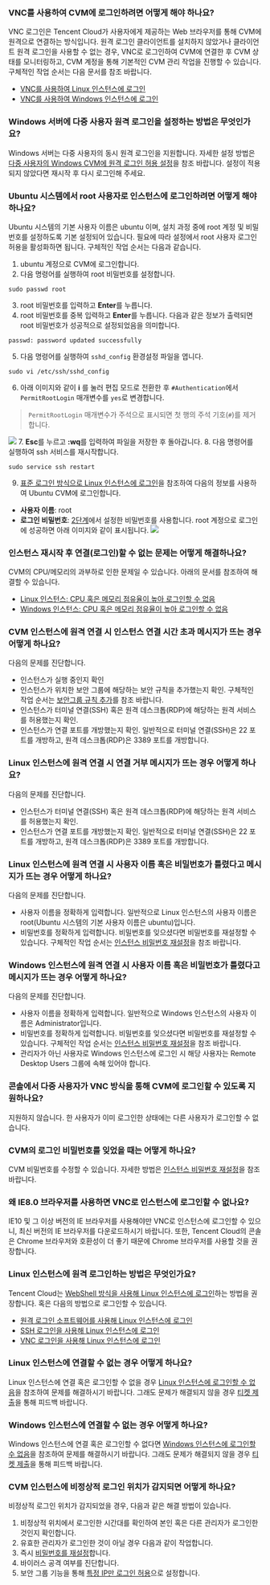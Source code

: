 ### VNC를 사용하여 CVM에 로그인하려면 어떻게 해야 하나요?

VNC 로그인은 Tencent Cloud가 사용자에게 제공하는 Web 브라우저를 통해 CVM에 원격으로 연결하는 방식입니다. 원격 로그인 클라이언트를 설치하지 않았거나 클라이언트 원격 로그인을 사용할 수 없는 경우, VNC로 로그인하여 CVM에 연결한 후 CVM 상태를 모니터링하고, CVM 계정을 통해 기본적인 CVM 관리 작업을 진행할 수 있습니다. 구체적인 작업 순서는 다음 문서를 참조 바랍니다.
- [VNC를 사용하여 Linux 인스턴스에 로그인](https://intl.cloud.tencent.com/document/product/213/32494)
- [VNC를 사용하여 Windows 인스턴스에 로그인](https://intl.cloud.tencent.com/document/product/213/32496)

### Windows 서버에 다중 사용자 원격 로그인을 설정하는 방법은 무엇인가요?

Windows 서버는 다중 사용자의 동시 원격 로그인을 지원합니다. 자세한 설정 방법은 [다중 사용자의 Windows CVM에 원격 로그인 허용 설정](https://intl.cloud.tencent.com/document/product/213/32497)을 참조 바랍니다.
설정이 적용되지 않았다면 재시작 후 다시 로그인해 주세요.

### Ubuntu 시스템에서 root 사용자로 인스턴스에 로그인하려면 어떻게 해야 하나요?

Ubuntu 시스템의 기본 사용자 이름은 ubuntu 이며, 설치 과정 중에 root 계정 및 비밀번호를 설정하도록 기본 설정되어 있습니다. 필요에 따라 설정에서 root 사용자 로그인 허용을 활성화하면 됩니다. 구체적인 작업 순서는 다음과 같습니다.
1. ubuntu 계정으로 CVM에 로그인합니다.
2. <span id="Step2"></span> 다음 명령어를 실행하여 root 비밀번호를 설정합니다.
```
sudo passwd root
```
3. root 비밀번호를 입력하고 **Enter**를 누릅니다.
4. root 비밀번호를 중복 입력하고 **Enter**를 누릅니다.
다음과 같은 정보가 출력되면 root 비밀번호가 성공적으로 설정되었음을 의미합니다.
```
passwd: password updated successfully
```
5. 다음 명령어를 실행하여 `sshd_config` 환경설정 파일을 엽니다.
```
sudo vi /etc/ssh/sshd_config 
```
6. 아래 이미지와 같이 **i** 를 눌러 편집 모드로 전환한 후 `#Authentication`에서 `PermitRootLogin` 매개변수를 `yes`로 변경합니다.
> `PermitRootLogin` 매개변수가 주석으로 표시되면 첫 행의 주석 기호(`#`)를 제거합니다.
> 
![](https://main.qcloudimg.com/raw/359242f7e5df666d43459fe74abce72a.png)
7. **Esc**를 누르고 **:wq**를 입력하여 파일을 저장한 후 돌아갑니다.
8. 다음 명령어를 실행하여 ssh 서비스를 재시작합니다.
```
sudo service ssh restart
```
9. [표준 로그인 방식으로 Linux 인스턴스에 로그인](https://intl.cloud.tencent.com/document/product/213/5436)을 참조하여 다음의 정보를 사용하여 Ubuntu CVM에 로그인합니다.
 - **사용자 이름**: root
 - **로그인 비밀번호**: [2단계](#Step2)에서 설정한 비밀번호를 사용합니다.
 root 계정으로 로그인에 성공하면 아래 이미지와 같이 표시됩니다.
![](https://main.qcloudimg.com/raw/a8a6ec3e2499e08d051c9ee11fdcd85e.png)

### 인스턴스 재시작 후 연결(로그인)할 수 없는 문제는 어떻게 해결하나요?

CVM의 CPU/메모리의 과부하로 인한 문제일 수 있습니다. 아래의 문서를 참조하여 해결할 수 있습니다.
- [Linux 인스턴스: CPU 혹은 메모리 점유율이 높아 로그인할 수 없음](https://intl.cloud.tencent.com/document/product/213/32387)
- [Windows 인스턴스: CPU 혹은 메모리 점유율이 높아 로그인할 수 없음](https://intl.cloud.tencent.com/document/product/213/32405)

### CVM 인스턴스에 원격 연결 시 인스턴스 연결 시간 초과 메시지가 뜨는 경우 어떻게 하나요?
다음의 문제를 진단합니다.
- 인스턴스가 실행 중인지 확인
- 인스턴스가 위치한 보안 그룹에 해당하는 보안 규칙을 추가했는지 확인. 구체적인 작업 순서는 [보안그룹 규칙 추가](https://intl.cloud.tencent.com/document/product/213/34272)를 참조 바랍니다.
- 인스턴스가 터미널 연결(SSH) 혹은 원격 데스크톱(RDP)에 해당하는 원격 서비스를 허용했는지 확인.
- 인스턴스가 연결 포트를 개방했는지 확인. 일반적으로 터미널 연결(SSH)은 22 포트를 개방하고, 원격 데스크톱(RDP)은 3389 포트를 개방합니다.

### Linux 인스턴스에 원격 연결 시 연결 거부 메시지가 뜨는 경우 어떻게 하나요?
다음의 문제를 진단합니다.
- 인스턴스가 터미널 연결(SSH) 혹은 원격 데스크톱(RDP)에 해당하는 원격 서비스를 허용했는지 확인.
- 인스턴스가 연결 포트를 개방했는지 확인. 일반적으로 터미널 연결(SSH)은 22 포트를 개방하고, 원격 데스크톱(RDP)은 3389 포트를 개방합니다.

### Linux 인스턴스에 원격 연결 시 사용자 이름 혹은 비밀번호가 틀렸다고 메시지가 뜨는 경우 어떻게 하나요?
다음의 문제를 진단합니다.
- 사용자 이름을 정확하게 입력합니다. 일반적으로 Linux 인스턴스의 사용자 이름은 root(Ubuntu 시스템의 기본 사용자 이름은 ubuntu)입니다.
- 비밀번호를 정확하게 입력합니다. 비밀번호를 잊으셨다면 비밀번호를 재설정할 수 있습니다. 구체적인 작업 순서는 [인스턴스 비밀번호 재설정](https://intl.cloud.tencent.com/document/product/213/16566)을 참조 바랍니다.

### Windows 인스턴스에 원격 연결 시 사용자 이름 혹은 비밀번호가 틀렸다고 메시지가 뜨는 경우 어떻게 하나요?
다음의 문제를 진단합니다.
- 사용자 이름을 정확하게 입력합니다. 일반적으로 Windows 인스턴스의 사용자 이름은 Administrator입니다.
- 비밀번호를 정확하게 입력합니다. 비밀번호를 잊으셨다면 비밀번호를 재설정할 수 있습니다. 구체적인 작업 순서는 [인스턴스 비밀번호 재설정](https://intl.cloud.tencent.com/document/product/213/16566)을 참조 바랍니다.
- 관리자가 아닌 사용자로 Windows 인스턴스에 로그인 시 해당 사용자는 Remote Desktop Users 그룹에 속해 있어야 합니다.

### 콘솔에서 다중 사용자가 VNC 방식을 통해 CVM에 로그인할 수 있도록 지원하나요?
지원하지 않습니다. 한 사용자가 이미 로그인한 상태에는 다른 사용자가 로그인할 수 없습니다.

### CVM의 로그인 비밀번호를 잊었을 때는 어떻게 하나요?
CVM 비밀번호를 수정할 수 있습니다. 자세한 방법은 [인스턴스 비밀번호 재설정](https://intl.cloud.tencent.com/document/product/213/16566)을 참조 바랍니다.

### 왜 IE8.0 브라우저를 사용하면 VNC로 인스턴스에 로그인할 수 없나요?
IE10 및 그 이상 버전의 IE 브라우저를 사용해야만 VNC로 인스턴스에 로그인할 수 있으니, 최신 버전의 IE 브라우저를 다운로드하시기 바랍니다.
또한, Tencent Cloud의 콘솔은 Chrome 브라우저와 호환성이 더 좋기 때문에 Chrome 브라우저를 사용할 것을 권장합니다.

### Linux 인스턴스에 원격 로그인하는 방법은 무엇인가요?
Tencent Cloud는 [WebShell 방식을 사용해 Linux 인스턴스에 로그인](https://intl.cloud.tencent.com/document/product/213/5436)하는 방법을 권장합니다. 혹은 다음의 방법으로 로그인할 수 있습니다.
- [원격 로그인 소프트웨어를 사용해 Linux 인스턴스에 로그인](https://intl.cloud.tencent.com/document/product/213/32502)
- [SSH 로그인을 사용해 Linux 인스턴스에 로그인](https://intl.cloud.tencent.com/document/product/213/32501)
- [VNC 로그인을 사용해 Linux 인스턴스에 로그인](https://intl.cloud.tencent.com/document/product/213/32494)

### Linux 인스턴스에 연결할 수 없는 경우 어떻게 하나요?
Linux 인스턴스에 연결 혹은 로그인할 수 없을 경우 [Linux 인스턴스에 로그인할 수 없음](https://intl.cloud.tencent.com/document/product/213/32500)을 참조하여 문제를 해결하시기 바랍니다.
그래도 문제가 해결되지 않을 경우 [티켓 제출](https://console.cloud.tencent.com/workorder/category?level1_id=6&level2_id=7&source=0&data_title=%E4%BA%91%E6%9C%8D%E5%8A%A1%E5%99%A8CVM&step=1)을 통해 피드백 바랍니다.

### Windows 인스턴스에 연결할 수 없는 경우 어떻게 하나요?
Windows 인스턴스에 연결 혹은 로그인할 수 없다면 [Windows 인스턴스에 로그인할 수 없음](https://intl.cloud.tencent.com/document/product/213/10339)을 참조하여 문제를 해결하시기 바랍니다.
그래도 문제가 해결되지 않을 경우 [티켓 제출](https://console.cloud.tencent.com/workorder/category?level1_id=6&level2_id=7&source=0&data_title=%E4%BA%91%E6%9C%8D%E5%8A%A1%E5%99%A8CVM&step=1)을 통해 피드백 바랍니다.

### CVM 인스턴스에 비정상적 로그인 위치가 감지되면 어떻게 하나요?
비정상적 로그인 위치가 감지되었을 경우, 다음과 같은 해결 방법이 있습니다.
1. 비정상적 위치에서 로그인한 시간대를 확인하여 본인 혹은 다른 관리자가 로그인한 것인지 확인합니다.
2. 유효한 관리자가 로그인한 것이 아닐 경우 다음과 같이 작업합니다.
 1. 즉시 [비밀번호를 재설정](https://intl.cloud.tencent.com/document/product/213/16566)합니다.
 2. 바이러스 공격 여부를 진단합니다.
 3. 보안 그룹 기능을 통해 [특정 IP만 로그인 허용](https://intl.cloud.tencent.com/document/product/213/32369)으로 설정합니다.



